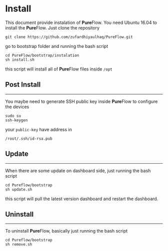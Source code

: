 # Install

This document provide instalation of **Pure**Flow. You need Ubuntu 16.04 to install the **Pure**Flow. Just clone the repository
```
git clone https://github.com/zufardhiyaulhaq/PureFlow.git
```
go to bootstrap folder and running the bash script
```
cd PureFlow/bootstrap/instalation
sh install.sh
```
this script will install all of **Pure**Flow files inside `/opt`

## Post Install
---
You maybe need to generate SSH public key inside **Pure**Flow to configure the devices
```
sudo su
ssh-keygen
```
your `public-key` have address in
```
/root/.ssh/id-rsa.pub
```

## Update
---
When there are some update on dashboard side, just running the bash script
```
cd Pureflow/bootstrap
sh update.sh
```
this script will pull the latest version dashboard and restart the dashboard.

## Uninstall
---
To uninstall **Pure**Flow, basically just running the bash script
```
cd Pureflow/bootstrap
sh remove.sh
```

